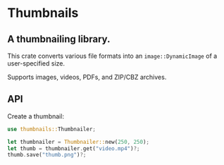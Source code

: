 # Thumbnails

## A thumbnailing library.

This crate converts various file formats into an `image::DynamicImage` of a user-specified size.

Supports images, videos, PDFs, and ZIP/CBZ archives.

## API
Create a thumbnail:
```rust
use thumbnails::Thumbnailer;

let thumbnailer = Thumbnailer::new(250, 250);
let thumb = thumbnailer.get("video.mp4")?;
thumb.save("thumb.png")?;
```
